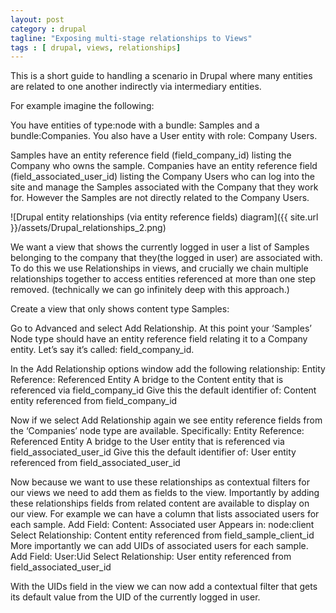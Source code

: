 ```yaml
---
layout: post
category : drupal
tagline: "Exposing multi-stage relationships to Views"
tags : [ drupal, views, relationships]
---
```


This is a short guide to handling a scenario in Drupal where many entities are related to one another indirectly via intermediary entities.

For example imagine the following:

You have entities of type:node with a bundle: Samples and a bundle:Companies. You also have a User entity with role: Company Users.

Samples have an entity reference field (field_company_id) listing the Company who owns the sample. 
Companies have an entity reference field (field_associated_user_id) listing the Company Users who can log into the site and manage the Samples associated with the Company that they work for. However the Samples are not directly related to the Company Users.

![Drupal entity relationships (via entity reference fields) diagram]({{ site.url }}/assets/Drupal_relationships_2.png)

We want a view that shows the currently logged in user a list of Samples belonging to the company that they(the logged in user) are associated with. To do this we use Relationships in views, and crucially we chain multiple relationships together to access entities referenced at more than one step removed. (technically we can go infinitely deep with this approach.)

Create a view that only shows content type Samples:


Go to Advanced and select Add Relationship.
At this point your ‘Samples’ Node type should have an entity reference field relating it to a Company entity. Let’s say it’s called: field_company_id.


In the Add Relationship options window add the following relationship:
Entity Reference: Referenced Entity
A bridge to the Content entity that is referenced via field_company_id
Give this the default identifier of:
Content entity referenced from field_company_id


Now if we select Add Relationship again we see entity reference fields from the ‘Companies’ node type are available. Specifically:
Entity Reference: Referenced Entity
A bridge to the User entity that is referenced via field_associated_user_id
Give this the default identifier of:
User entity referenced from field_associated_user_id


Now because we want to use these relationships as contextual filters for our views we need to add them as fields to the view. Importantly by adding these relationships fields from related content are available to display on our view. 
For example we can have a column that lists associated users for each sample.
Add Field: 
Content: Associated user Appears in: node:client
Select Relationship:
Content entity referenced from field_sample_client_id
More importantly we can add UIDs of associated users for each sample.
Add Field:
User:Uid
Select Relationship:
User entity referenced from field_associated_user_id


With the UIDs field in the view we can now add a contextual filter that gets its default value from the UID of the currently logged in user.

